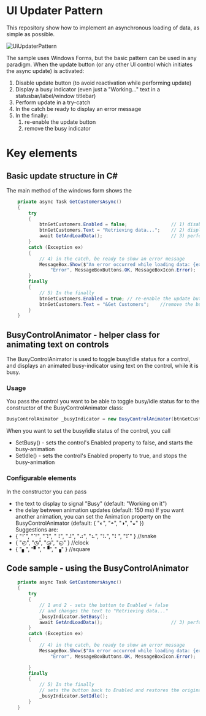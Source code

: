 # UI Updater Pattern
This repository show how to implement an asynchronous loading of data, as simple as possible.

![UiUpdaterPattern](https://github.com/user-attachments/assets/f8dbf9cd-d8ed-4bc5-8a04-ff74f6497264)

The sample uses Windows Forms, but the basic pattern can be used in any paradigm.
When the update button (or any other UI control which initiates the async update) is activated:
1. Disable update button (to avoid reactivation while performing update)
2. Display a busy indicator (even just a "Working..." text in a statusbar/label/window titlebar)
3. Perform update in a try-catch
4. In the catch be ready to display an error message
5. In the finally:
    1. re-enable the update button 
    2. remove the busy indicator

# Key elements

## Basic update structure in C#
The main method of the windows form shows the 

```C#
    private async Task GetCustomersAsync()
    {
        try
        {
            btnGetCustomers.Enabled = false;                // 1) disable update buton
            btnGetCustomers.Text = "Retrieving data...";    // 2) display busy message
            await GetAndLoadData();                         // 3) perform update in try-catch
        }
        catch (Exception ex)
        {
            // 4) in the catch, be ready to show an error message
            MessageBox.Show($"An error occurred while loading data: {ex.Message}",
                "Error", MessageBoxButtons.OK, MessageBoxIcon.Error);
        }
        finally
        {
            // 5) In the finally 
            btnGetCustomers.Enabled = true; // re-enable the update button 
            btnGetCustomers.Text = "&Get Customers";    //remove the busy indicator
        }
    }
```
## BusyControlAnimator - helper class for animating text on controls
The BusyControlAnimator is used to toggle busy/idle status for a control, and displays an animated busy-indicator using text on the control, while it is busy.

### Usage
You pass the control you want to be able to toggle busy/idle status for to the constructor of the  BusyControlAnimator class:
```C#
BusyControlAnimator _busyIndicator = new BusyControlAnimator(btnGetCustomers);
```
When you want to set the busy/idle status of the control, you call

- SetBusy() - sets the control's Enabled property to false, and starts the busy-animation
- SetIdle() - sets the control's Enabled property to true, and stops the busy-animation
  
### Configurable elements
In the constructor you can pass 
- the text to display to signal "Busy" (default: "Working on it")
- the delay between animation updates (default: 150 ms)
If you want another animation, you can set the Animation property on the BusyControlAnimator (default:  { "◐", "◓", "◑", "◒" })  
Suggestions are:
 - { "⠋", "⠙", "⠹", "⠸", "⠼", "⠴", "⠦", "⠧", "⠇", "⠏" } //snake
-  { "◴", "◷", "◶", "◵" }   //clock
-  { "▖", "▘", "▝", "▗" }   //square

## Code sample - using the BusyControlAnimator
```C#
    private async Task GetCustomersAsync()
    {
        try
        {
            // 1 and 2 - sets the button to Enabled = false
            // and changes the text to "Retrieving data..."
            _busyIndicator.SetBusy(); 
            await GetAndLoadData();                         // 3) perform update in try-catch
        }
        catch (Exception ex)
        {
            // 4) in the catch, be ready to show an error message
            MessageBox.Show($"An error occurred while loading data: {ex.Message}", 
                "Error", MessageBoxButtons.OK, MessageBoxIcon.Error);

        }
        finally
        {
            // 5) In the finally 
            // sets the button back to Enabled and restores the original text
            _busyIndicator.SetIdle(); 
        }
    }
```
